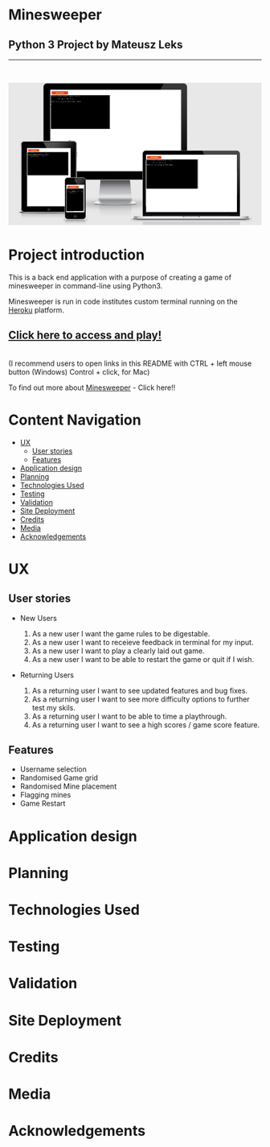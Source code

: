 # Minesweeper 

## Python 3 Project by Mateusz Leks
---
<br>

![ami.responsive](assets/readme_files/ami.responsivep3.png)

# Project introduction

This is a back end application with a purpose of creating a game of minesweeper in command-line using Python3.

Minesweeper is run in code institutes custom terminal running on the [Heroku](https://www.heroku.com/home) platform.


[Click here to access and play!](https://minesweeper-matt.herokuapp.com/)
-
<br>
(I recommend users to open links in this README with CTRL + left mouse button (Windows) Control + click, for Mac)

To find out more about [Minesweeper](https://en.wikipedia.org/wiki/Minesweeper_(video_game)) - Click here!!

# Content Navigation
- [UX](#ux)
  * [User stories](#user-stories)
  * [Features](#features)
- [Application design](#application-design)
- [Planning](#planning)
- [Technologies Used](#technologies-used)
- [Testing](#testing)
- [Validation](#validation)
- [Site Deployment](#site-deployment)
- [Credits](#credits)
- [Media](#media)
- [Acknowledgements](#acknowledgements)
# UX

## User stories
* New Users
    1. As a new user I want the game rules to be digestable.
    2. As a new user I want to receieve feedback in terminal for my input.
    3. As a new user I want to play a clearly laid out game.
    4. As a new user I want to be able to restart the game or quit if I wish.

* Returning Users
    1. As a returning user I want to see updated features and bug fixes.
    2. As a returning user I want to see more difficulty options to further test my skils.
    3. As a returning user I want to be able to time a playthrough.
    4. As a returning user I want to see a high scores / game score feature.

## Features
* Username selection
* Randomised Game grid
* Randomised Mine placement
* Flagging mines
* Game Restart 

# Application design


# Planning

# Technologies Used

# Testing

# Validation

# Site Deployment 

# Credits

# Media

# Acknowledgements